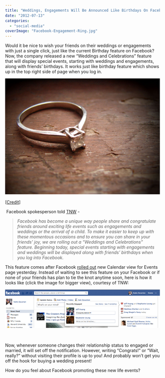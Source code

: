 ```yaml
---
title: "Weddings, Engagements Will Be Announced Like Birthdays On Facebook"
date: "2012-07-13"
categories: 
  - "social-media"
coverImage: "Facebook-Engagement-Ring.jpg"
---
```


Would it be nice to wish your friends on their weddings or engagements with just a single click, just like the current Birthday feature on Facebook? Now, the company released a new “Weddings and Celebrations” feature that will display special events, starting with weddings and engagements, along with friends’ birthdays. It works just like birthday feature which shows up in the top right side of page when you log in.

[![](images/Facebook-Engagement-Ring.jpg "Facebook Engagement Ring")](http://iCosmoGeek.com/wp-content/uploads/2012/07/Facebook-Engagement-Ring.jpg)

\[[Credit](http://www.flickr.com/photos/vphotography/482971590/sizes/z/in/photostream/)\]

 Facebook spokesperson told [TNW](http://thenextweb.com/facebook/2012/07/12/wedding-and-engagement-news-now-get-the-birthday-treatment-on-facebook/) -

> _Facebook has become a unique way people share and congratulate friends around exciting life events such as engagements and weddings or the arrival of a child. To make it easier to keep up with these momentous occasions and to ensure you can share in your friends’ joy, we are rolling out a “Weddings and Celebrations” feature. Beginning today, special events starting with engagements and weddings will be displayed along with friends’ birthdays when you log into Facebook._

This feature comes after Facebook [rolled out](https://twitter.com/k_avinash/status/223207642699534337) new Calendar view for Events page yesterday. Instead of waiting to see this feature on your Facebook or if none of your friends has plan to tie the knot anytime soon, here is how it looks like (click the image for bigger view), courtesy of TNW:

[![](images/Facebook-Weddings-Celebrations.jpg "Facebook Weddings Celebrations")](http://iCosmoGeek.com/wp-content/uploads/2012/07/Facebook-Weddings-Celebrations.jpg)

 

Now, whenever someone changes their relationship status to engaged or married, it will set off the notification. However, writing “Congrats!” or “Wait, really?” without visiting their profile is up to you! And probably won’t get you off the hook for buying a wedding present!

How do you feel about Facebook promoting these new life events?
